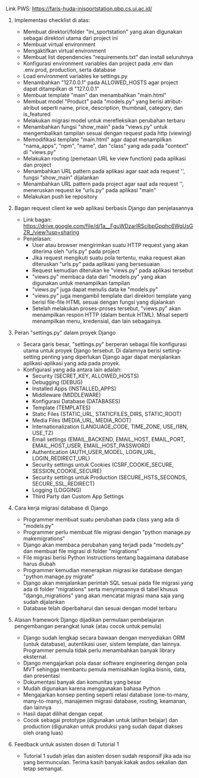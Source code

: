 Link PWS: https://faris-huda-inisportstation.pbp.cs.ui.ac.id/

1. Implementasi checklist di atas:
    - Membuat direktori/folder "ini_sportstation" yang akan digunakan sebagai direktori utama dari project ini
    - Membuat virtual environment
    - Mengaktifkan virtual environment
    - Membuat list dependencies "requirements.txt" dan install seluruhnya
    - Konfigurasi environment variables dan project pada .env dan .env.prod, production, serta database
    - Load environment variables ke settings.py
    - Menambahkan "127.0.0.1" pada ALLOWED_HOSTS agar project dapat ditampilkan di "127.0.0.1"
    - Membuat template "main" dan menambahkan "main.html"
    - Membuat model "Product" pada "models.py" yang berisi atribut-atribut seperti name, price, description, thumbnail, category, dan is_featured
    - Melakukan migrasi model untuk merefleksikan perubahan terbaru
    - Menambahkan fungsi "show_main" pada "views.py" untuk mengembalikan tampilan sesuai dengan request pada http (viewing)
    - Memodifikasi template "main.html" agar dapat menampilkan "nama_apps", "npm", "name", dan "class" yang ada pada "context" di "views.py"
    - Melakukan routing (pemetaan URL ke view function) pada aplikasi dan project
    - Menambahkan URL pattern pada aplikasi agar saat ada request '', fungsi "show_main" dijalankan
    - Menambahkan URL pattern pada project agar saat ada request '', meneruskan request ke "urls.py" pada aplikasi "main"
    - Melakukan push ke repository

2. Bagan request client ke web aplikasi berbasis Django dan penjelasannya
    - Link bagan: https://drive.google.com/file/d/1a__FguWDzarlRScibpGpqhc6WgUsGZR_/view?usp=sharing
    - Penjelasan:
        - User atau browser mengirimkan suatu HTTP request yang akan diterima oleh "urls.py" pada project
        - Jika request mengikuti suatu pola tertentu, maka request akan diteruskan "urls.py" pada aplikasi yang bersesuaian
        - Request kemudian diterukan ke "views.py" pada aplikasi tersebut
        - "views.py" membaca data dari "models.py" yang akan digunakan untuk menampilkan tampilan
        - "views.py" juga dapat menulis data ke "models.py"
        - "views.py" juga mengambil template dari direktori template yang berisi file-file HTML sesuai dengan fungsi yang dijalankan
        - Setelah melakukan proses-proses tersebut, "views.py" akan menampilkan respon HTTP (dalam bentuk HTML). Misal seperti menampilkan menu, kredensial, dan lain sebagainya.

3. Peran "settings.py" dalam proyek Django
    - Secara garis besar, "settings.py" berperan sebagai file konfigurasi utama untuk proyek Django tersebut. Di dalamnya berisi setting-setting penting yang diperlukan Django agar dapat menjalankan aplikasi-aplikasi yang ada pada proyek.
    - Konfigurasi yang ada antara lain adalah:
        - Security (SECRET_KEY, ALLOWED_HOSTS)
        - Debugging (DEBUG)
        - Installed Apps (INSTALLED_APPS)
        - Middleware (MIDDLEWARE)
        - Konfigurasi Database (DATABASES)
        - Template (TEMPLATES)
        - Static Files (STATIC_URL, STATICFILES_DIRS, STATIC_ROOT)
        - Media Files (MEDIA_URL, MEDIA_ROOT)
        - Internationalization (LANGUAGE_CODE, TIME_ZONE, USE_I18N, USE_TZ)
        - Email settings (EMAIL_BACKEND, EMAIL_HOST, EMAIL_PORT, EMAIL_HOST_USER, EMAIL_HOST_PASSWORD)
        - Authentication (AUTH_USER_MODEL, LOGIN_URL, LOGIN_REDIRECT_URL)
        - Security settings untuk Cookies (CSRF_COOKIE_SECURE, SESSION_COOKIE_SECURE)
        - Security settings untuk Production (SECURE_HSTS_SECONDS, SECURE_SSL_REDIRECT)
        - Logging (LOGGING)
        - Third Party dan Custom App Settings

4. Cara kerja migrasi database di Django
    - Programmer membuat suatu perubahan pada class yang ada di "models.py"
    - Programmer perlu membuat file migrasi dengan "python manage.py makemigrations"
    - Django akan membaca perubahan yang terjadi pada "models.py" dan membuat file migrasi di folder "migrations"
    - File migrasi berisi Python Instructions tentang bagaimana database harus diubah
    - Programmer kemudian menerapkan migrasi ke database dengan "python manage.py migrate"
    - Django akan menjalankan perintah SQL sesuai pada file migrasi yang ada di folder "migrations" serta menyimpannya di tabel khusus "django_migrations" yang akan mencatat migrasi mana saja yang sudah dijalankan
    - Database telah diperbaharui dan sesuai dengan model terbaru

5. Alasan framework Django dijadikan permulaan pembelajaran pengembangan perangkat lunak (atau cocok untuk pemula)
    - Django sudah lengkap secara bawaan dengan menyediakan ORM (untuk database), autentikasi user, sistem template, dan lainnya. Programmer pemula tidak perlu menambahkan banyak library eksternal.
    - Django mengajarkan pola dasar software engineering dengan pola MVT sehingga membantu pemula memisahkan logika bisnis, data, dan presentasi
    - Dokumentasi banyak dan komunitas yang besar
    - Mudah digunakan karena menggunakan bahasa Python
    - Mengajarkan konsep penting seperti relasi database (one-to-many, many-to-many), manajemen migrasi database, routing, keamanan, dan lainnya
    - Hasil dapat dilihat dengan cepat
    - Cocok sebagai prototype (digunakan untuk latihan belajar) dan production (digunakan untuk produksi yang sudah dapat diakses oleh orang luas)

6. Feedback untuk asisten dosen di Tutorial 1
    - Tutorial 1 sudah jelas dan asisten dosen sudah responsif jika ada isu yang bermunculan. Terima kasih banyak kakak asdos sekalian dan tetap semangat.
